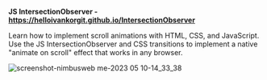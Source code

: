 **JS IntersectionObserver -  https://helloivankorgit.github.io/IntersectionObserver**

Learn how to implement scroll animations with HTML, CSS, and JavaScript. Use the JS IntersectionObserver and CSS transitions to implement a native "animate on scroll" effect that works in any browser.


![screenshot-nimbusweb me-2023 05 10-14_33_38](https://github.com/helloivankorGit/IntersectionObserver/assets/72932438/cb3e5d09-fb13-4978-a12f-d926439964f8)
